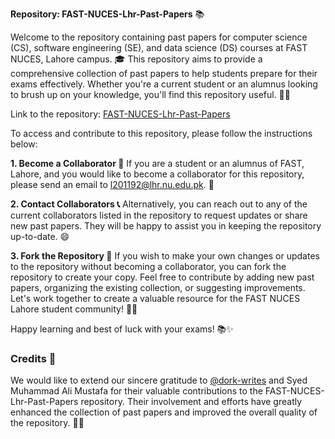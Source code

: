  **Repository: FAST-NUCES-Lhr-Past-Papers** 📚

Welcome to the repository containing past papers for computer science (CS), software engineering (SE), and data science (DS) courses at FAST NUCES, Lahore campus. 🎓 This repository aims to provide a comprehensive collection of past papers to help students prepare for their exams effectively. Whether you're a current student or an alumnus looking to brush up on your knowledge, you'll find this repository useful. 📖🚀

Link to the repository: [FAST-NUCES-Lhr-Past-Papers](https://github.com/saleha-muzammil/FAST-NUCES-Lhr-Past-Papers)

To access and contribute to this repository, please follow the instructions below: 

**1. Become a Collaborator 🤝**
If you are a student or an alumnus of FAST, Lahore, and you would like to become a collaborator for this repository, please send an email to l201192@lhr.nu.edu.pk. 📧

**2. Contact Collaborators 📞**
Alternatively, you can reach out to any of the current collaborators listed in the repository to request updates or share new past papers. They will be happy to assist you in keeping the repository up-to-date. 😄

**3. Fork the Repository 🍴**
If you wish to make your own changes or updates to the repository without becoming a collaborator, you can fork the repository to create your copy. Feel free to contribute by adding new past papers, organizing the existing collection, or suggesting improvements. Let's work together to create a valuable resource for the FAST NUCES Lahore student community! 💪🌟

Happy learning and best of luck with your exams! 📚✨

### Credits 🙌

We would like to extend our sincere gratitude to [@dork-writes](https://github.com/dork-writes) and Syed Muhammad Ali Mustafa for their valuable contributions to the FAST-NUCES-Lhr-Past-Papers repository.  Their involvement and efforts have greatly enhanced the collection of past papers and improved the overall quality of the repository. 👏👏
